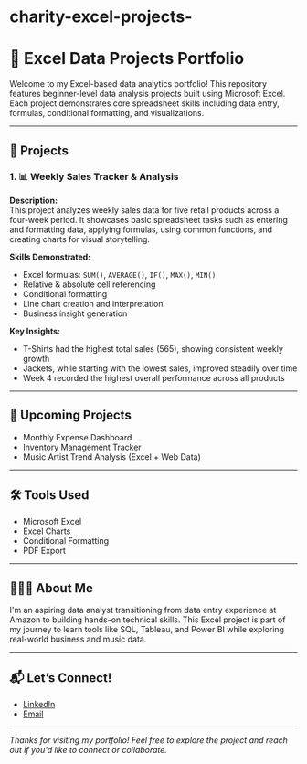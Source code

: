 # charity-excel-projects-
# 📗 Excel Data Projects Portfolio

Welcome to my Excel-based data analytics portfolio! This repository features beginner-level data analysis projects built using Microsoft Excel. Each project demonstrates core spreadsheet skills including data entry, formulas, conditional formatting, and visualizations.

---

## 📁 Projects

### 1. 📊 Weekly Sales Tracker & Analysis

**Description:**  
This project analyzes weekly sales data for five retail products across a four-week period. It showcases basic spreadsheet tasks such as entering and formatting data, applying formulas, using common functions, and creating charts for visual storytelling.

**Skills Demonstrated:**
- Excel formulas: `SUM()`, `AVERAGE()`, `IF()`, `MAX()`, `MIN()`  
- Relative & absolute cell referencing  
- Conditional formatting  
- Line chart creation and interpretation  
- Business insight generation

**Key Insights:**
- T-Shirts had the highest total sales (565), showing consistent weekly growth  
- Jackets, while starting with the lowest sales, improved steadily over time  
- Week 4 recorded the highest overall performance across all products

---

## 🧠 Upcoming Projects
- Monthly Expense Dashboard  
- Inventory Management Tracker  
- Music Artist Trend Analysis (Excel + Web Data)

---

## 🛠 Tools Used
- Microsoft Excel  
- Excel Charts  
- Conditional Formatting  
- PDF Export

---

## 🙋🏽‍♀️ About Me
I'm an aspiring data analyst transitioning from data entry experience at Amazon to building hands-on technical skills. This Excel project is part of my journey to learn tools like SQL, Tableau, and Power BI while exploring real-world business and music data.

---

## 📬 Let’s Connect!
- [LinkedIn](https://linkedin.com/in/charity-carrasquillo-113aab319)
- [Email](mailto:carrasquillocharity@gmail.com)

---

*Thanks for visiting my portfolio! Feel free to explore the project and reach out if you'd like to connect or collaborate.*
